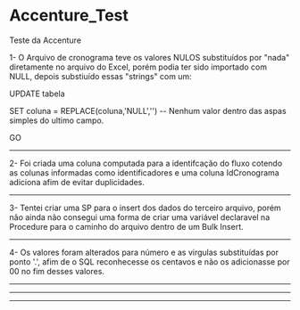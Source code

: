 # Accenture_Test
Teste da Accenture

1- O Arquivo de cronograma teve os valores NULOS substituídos por "nada" diretamente no arquivo do Excel,
porém podia ter sido importado com NULL, depois substiuído essas "strings" com um:

UPDATE tabela

SET coluna = REPLACE(coluna,'NULL','') -- Nenhum valor dentro das aspas simples do ultimo campo.

GO

--------------

2- Foi criada uma coluna computada para a identifcação do fluxo cotendo as colunas informadas 
como identificadores e uma coluna IdCronograma adiciona afim de evitar duplicidades.

--------------

3- Tentei criar uma SP para o insert dos dados do terceiro arquivo, porém não ainda não consegui 
uma forma de criar uma variável declaravel na Procedure para o caminho do arquivo dentro de um Bulk Insert.

--------------

4- Os valores foram alterados para número e as virgulas substituídas por ponto '.', afim de o 
SQL reconhecesse os centavos e não os adicionasse por 00 no fim desses valores.

--------------


--------------


--------------


